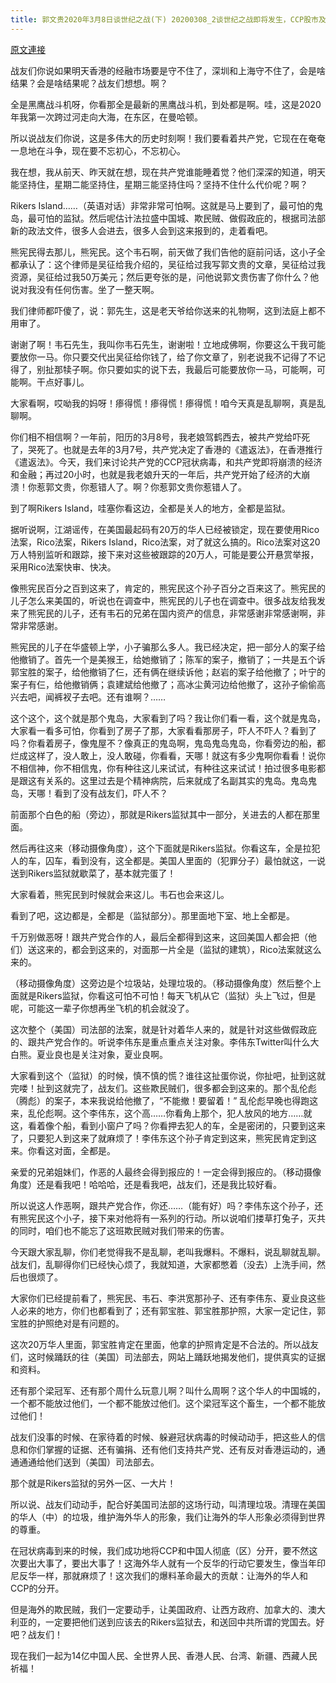```yaml
---
title: 郭文贵2020年3月8日谈世纪之战(下) 20200308_2谈世纪之战即将发生，CCP股市及欺民贼的末日（下）
---
```


[原文連接](https://gnews.org/ThreadView/53481400)

战友们你说如果明天香港的经融市场要是守不住了，深圳和上海守不住了，会是啥结果？会是啥结果呢？战友们想想。啊？

全是黑鹰战斗机呀，你看那全是最新的黑鹰战斗机，到处都是啊。哇，这是2020年我第一次跨过河走向大海，在东区，在曼哈顿。

所以说战友们你说，这是多伟大的历史时刻啊！我们要看着共产党，它现在在奄奄一息地在斗争，现在要不忘初心，不忘初心。

我在想，我从前天、昨天就在想，现在共产党谁能睡着觉？他们深深的知道，明天能坚持住，星期二能坚持住，星期三能坚持住吗？坚持不住什么代价呢？啊？

Rikers Island……（英语对话）非常非常可怕啊。这就是马上要到了，最可怕的鬼岛，最可怕的监狱。然后呢估计法拉盛中国城、欺民贼、做假政庇的，根据司法部新的政法文件，很多人会进去，很多人会到这来报到的，走着看吧。

熊宪民得去那儿，熊宪民。这个韦石啊，前天做了我们告他的庭前问话，这小子全都承认了：这个律师是吴征给我介绍的，吴征给过我写郭文贵的文章，吴征给过我资源，吴征给过我50万美元；然后更夸张的是，问他说郭文贵伤害了你什么？他说对我没有任何伤害。坐了一整天啊。

我们律师都吓傻了，说：郭先生，这是老天爷给你送来的礼物啊，这到法庭上都不用审了。

谢谢了啊！韦石先生，我叫你韦石先生，谢谢啦！立地成佛啊，你要这么干我可能要放你一马。你只要交代出吴征给你钱了，给了你文章了，别老说我不记得了不记得了，别扯那犊子啊。你只要如实的说下去，我最后可能要放你一马，可能啊，可能啊。干点好事儿。

大家看啊，哎呦我的妈呀！瘆得慌！瘆得慌！瘆得慌！咱今天真是乱聊啊，真是乱聊啊。

你们相不相信啊？一年前，阳历的3月8号，我老娘驾鹤西去，被共产党给吓死了，哭死了。也就是去年的3月7号，共产党决定了香港的《遣返法》，在香港推行《遣返法》。今天，我们来讨论共产党的CCP冠状病毒，和共产党即将崩溃的经济和金融；再过20小时，也就是我老娘升天的一年后，共产党开始了经济的大崩溃！你惹郭文贵，你惹错人了。啊？你惹郭文贵你惹错人了。

到了啊Rikers Island，哇塞你看这边，全都是关人的地方，全都是监狱。

据听说啊，江湖谣传，在美国最起码有20万的华人已经被锁定，现在要使用Rico法案，Rico法案，Rikers Island，Rico法案，对了就这么搞的。Rico法案对这20万人特别监听和跟踪，接下来对这些被跟踪的20万人，可能是要公开悬赏举报，采用Rico法案快审、快决。

像熊宪民百分之百到这来了，肯定的，熊宪民这个孙子百分之百来这了。熊宪民的儿子怎么来美国的，听说也在调查中，熊宪民的儿子也在调查中。很多战友给我发来了熊宪民的儿子，还有韦石的兄弟在国内资产的信息，非常感谢非常感谢啊，非常非常感谢。

熊宪民的儿子在华盛顿上学，小子骗那么多人。我已经决定，把一部分人的案子给他撤销了。首先一个是美猴王，给她撤销了；陈军的案子，撤销了；一共是五个诉郭宝胜的案子，给他撤销了仨，还有俩在继续诉他；赵岩的案子给他撤了；叶宁的案子有仨，给他撤销俩；袁建斌给他撤了；高冰尘黄河边给他撤了，这孙子偷偷高兴去吧，闻裤衩子去吧。还有谁啊？……

这个这个，这个就是那个鬼岛，大家看到了吗？我让你们看一看，这个就是鬼岛，大家看一看多可怕，你看到了房子了那，大家看看那房子，吓人不吓人？看到了吗？你看着房子，像鬼屋不？像真正的鬼岛啊，鬼岛鬼岛鬼岛，你看旁边的船，都烂成这样了，没人敢上，没人敢碰，你看看，天哪！就这有多少鬼啊你看看！说你不相信神，你不相信鬼，你有种往这儿来试试，有种往这来试试！拍过很多电影都是跟这有关系的。这里过去是个精神病院，后来就成了名副其实的鬼岛。鬼岛鬼岛，天哪！看到了没有战友们，吓人不？

前面那个白色的船（旁边），那就是Rikers监狱其中一部分，关进去的人都在那里面。

然后再往这来（移动摄像角度），这个下面就是Rikers监狱。你看这车，全是拉犯人的车，囚车，看到没有，这全都是。美国人里面的（犯罪分子）最怕就这，一说送到Rikers监狱就歇菜了，基本就完蛋了！

大家看着，熊宪民到时候就会来这儿。韦石也会来这儿。

看到了吧，这边都是，全都是（监狱部分）。那里面地下室、地上全都是。

千万别做恶呀！跟共产党合作的人，最后全都得到这来，这回美国人都会把（他们）送这来的，都会到这来的，对面那一片全是（监狱的建筑），Rico法案就这么来的。

（移动摄像角度）这旁边是个垃圾站，处理垃圾的。（移动摄像角度）然后整个上面就是Rikers监狱，你看这可怕不可怕！每天飞机从它（监狱）头上飞过，但是呢，可能这一辈子你想再坐飞机的机会就没了。

这次整个（美国）司法部的法案，就是针对着华人来的，就是针对这些做假政庇的、跟共产党合作的。听说李伟东是重点重点关注对象。李伟东Twitter叫什么大白熊。夏业良也是关注对象，夏业良啊。

大家看到这个（监狱）的时候，慎不慎的慌？谁往这扯蛋你说，你扯吧，扯到这就完喽！扯到这就完了，战友们。这些欺民贼们，很多都会到这来的。那个乱伦彪（腾彪）的案子，本来我说给他撤了，“不能撤！要留着！” 乱伦彪早晚也得跑这来，乱伦彪啊。这个李伟东，这个高……你看角上那个，犯人放风的地方……就这，看着像个船，看到小窗户了吗？你看押去犯人的车，全是密闭的，只要到这来了，只要犯人到这来了就麻烦了！李伟东这个孙子肯定到这来，熊宪民肯定到这来。你看这对面，全都是。

亲爱的兄弟姐妹们，作恶的人最终会得到报应的！一定会得到报应的。（移动摄像角度）还是看我吧！哈哈哈，还是看我吧，战友们，还是我比较好看。

所以说这人作恶啊，跟共产党合作，你还……（能有好）吗？李伟东这个孙子，还有熊宪民这个小子，接下来对他将有一系列的行动。所以说咱们搂草打兔子，灭共的同时，咱们也不能忘了这班欺民贼对我们带来的伤害。

今天跟大家乱聊，你们老觉得我不是乱聊，老叫我爆料。不爆料，说乱聊就乱聊。战友们，乱聊得你们已经快心烦了，我就知道，大家都憋着（没去）上洗手间，然后也很烦了。

大家你们已经提前看了，熊宪民、韦石、李洪宽那孙子、还有李伟东、夏业良这些人必来的地方，你们也都看到了；还有郭宝胜、郭宝胜那护照，大家一定记住，郭宝胜的护照绝对是有问题的。

这次20万华人里面，郭宝胜肯定在里面，他拿的护照肯定是不合法的。所以战友们，这时候踊跃的往（美国）司法部去，网站上踊跃地揭发他们，提供真实的证据和资料。

还有那个梁冠军、还有那个周什么玩意儿啊？叫什么周啊？这个华人的中国城的，一个都不能放过他们，一个都不能放过他们。这个梁冠军这个畜生，一个都不能放过他们！

战友们没事的时候、在家待着的时候、躲避冠状病毒的时候动动手，把这些人的信息和你们掌握的证据、还有骗捐、还有他们支持共产党、还有反对香港运动的，通通通通给他们送到（美国）司法部去。

那个就是Rikers监狱的另外一区、一大片！

所以说、战友们动动手，配合好美国司法部的这场行动，叫清理垃圾。清理在美国的华人（中）的垃圾，维护海外华人的形象，我们让海外的华人形象必须得到世界的尊重。

在冠状病毒到来的时候，我们成功地将CCP和中国人彻底（区）分开，要不然这次要出大事了，要出大事了！这海外华人就有一个反华的行动它要发生，像当年印尼反华一样，那就麻烦了！这次我们的爆料革命最大的贡献：让海外的华人和CCP的分开。

但是海外的欺民贼，我们一定要动手，让美国政府、让西方政府、加拿大的、澳大利亚的，一定要把他们送到应该去的Rikers监狱去，和送回中共所谓的党国去。好吧？战友们！

现在我们一起为14亿中国人民、全世界人民、香港人民、台湾、新疆、西藏人民祈福！
